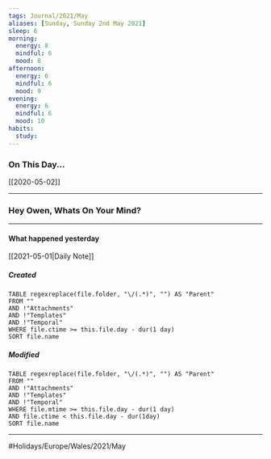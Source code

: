 ```yaml
---
tags: Journal/2021/May
aliases: [Sunday, Sunday 2nd May 2021]
sleep: 6
morning:
  energy: 8
  mindful: 6
  mood: 8
afternoon:
  energy: 6
  mindful: 6
  mood: 9
evening:
  energy: 6
  mindful: 6
  mood: 10
habits:
  study:
---
```


### On This Day...

[[2020-05-02]]

---

### Hey Owen, Whats On Your Mind? 


---
#### What happened yesterday

[[2021-05-01|Daily Note]]

##### Created

```dataview
TABLE regexreplace(file.folder, "\/(.*)", "") AS "Parent"
FROM ""
AND !"Attachments"
AND !"Templates"
AND !"Temporal"
WHERE file.ctime >= this.file.day - dur(1 day)
SORT file.name
```

##### Modified

```dataview
TABLE regexreplace(file.folder, "\/(.*)", "") AS "Parent"
FROM ""
AND !"Attachments"
AND !"Templates"
AND !"Temporal"
WHERE file.mtime >= this.file.day - dur(1 day)
AND file.ctime < this.file.day - dur(1day)
SORT file.name
```

---

#Holidays/Europe/Wales/2021/May



